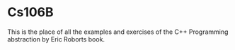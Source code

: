 # Cs106B
This is the place of all the examples and exercises of the C++ Programming abstraction by Eric Roborts book.
